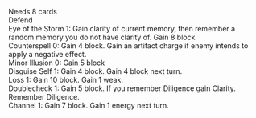 Needs 8 cards </br>
Defend</br>
Eye of the Storm 1: Gain clarity of current memory, then remember a random memory you do not have clarity of. Gain 8 block</br>
Counterspell	0: Gain 4 block. Gain an artifact charge if enemy intends to apply a negative effect. </br>
Minor Illusion	0: Gain 5 block</br>
Disguise Self	1: Gain 4 block. Gain 4 block next turn.</br>
Loss	1: Gain 10 block. Gain 1 weak.</br>
Doublecheck	1: Gain 5 block. If you remember Diligence gain Clarity. Remember Diligence.</br>
Channel	1: Gain 7 block. Gain 1 energy next turn. </br>
